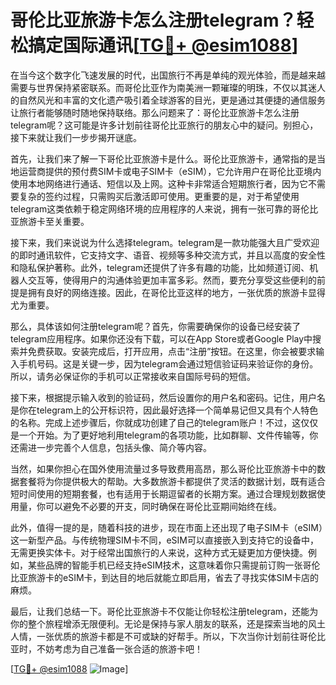 # 哥伦比亚旅游卡怎么注册telegram？轻松搞定国际通讯[[TG💪+ @esim1088](https://t.me/s/esim1088)]

在当今这个数字化飞速发展的时代，出国旅行不再是单纯的观光体验，而是越来越需要与世界保持紧密联系。而哥伦比亚作为南美洲一颗璀璨的明珠，不仅以其迷人的自然风光和丰富的文化遗产吸引着全球游客的目光，更是通过其便捷的通信服务让旅行者能够随时随地保持联络。那么问题来了：哥伦比亚旅游卡怎么注册telegram呢？这可能是许多计划前往哥伦比亚旅行的朋友心中的疑问。别担心，接下来就让我们一步步揭开谜底。

首先，让我们来了解一下哥伦比亚旅游卡是什么。哥伦比亚旅游卡，通常指的是当地运营商提供的预付费SIM卡或电子SIM卡（eSIM），它允许用户在哥伦比亚境内使用本地网络进行通话、短信以及上网。这种卡非常适合短期旅行者，因为它不需要复杂的签约过程，只需购买后激活即可使用。更重要的是，对于希望使用telegram这类依赖于稳定网络环境的应用程序的人来说，拥有一张可靠的哥伦比亚旅游卡至关重要。

接下来，我们来说说为什么选择telegram。telegram是一款功能强大且广受欢迎的即时通讯软件，它支持文字、语音、视频等多种交流方式，并且以高度的安全性和隐私保护著称。此外，telegram还提供了许多有趣的功能，比如频道订阅、机器人交互等，使得用户的沟通体验更加丰富多彩。然而，要充分享受这些便利的前提是拥有良好的网络连接。因此，在哥伦比亚这样的地方，一张优质的旅游卡显得尤为重要。

那么，具体该如何注册telegram呢？首先，你需要确保你的设备已经安装了telegram应用程序。如果你还没有下载，可以在App Store或者Google Play中搜索并免费获取。安装完成后，打开应用，点击“注册”按钮。在这里，你会被要求输入手机号码。这是关键一步，因为telegram会通过短信验证码来验证你的身份。所以，请务必保证你的手机可以正常接收来自国际号码的短信。

接下来，根据提示输入收到的验证码，然后设置你的用户名和密码。记住，用户名是你在telegram上的公开标识符，因此最好选择一个简单易记但又具有个人特色的名称。完成上述步骤后，你就成功创建了自己的telegram账户！不过，这仅仅是一个开始。为了更好地利用telegram的各项功能，比如群聊、文件传输等，你还需进一步完善个人信息，包括头像、简介等内容。

当然，如果你担心在国外使用流量过多导致费用高昂，那么哥伦比亚旅游卡中的数据套餐将为你提供极大的帮助。大多数旅游卡都提供了灵活的数据计划，既有适合短时间使用的短期套餐，也有适用于长期逗留者的长期方案。通过合理规划数据使用量，你可以避免不必要的开支，同时确保在哥伦比亚期间始终在线。

此外，值得一提的是，随着科技的进步，现在市面上还出现了电子SIM卡（eSIM）这一新型产品。与传统物理SIM卡不同，eSIM可以直接嵌入到支持它的设备中，无需更换实体卡。对于经常出国旅行的人来说，这种方式无疑更加方便快捷。例如，某些品牌的智能手机已经支持eSIM技术，这意味着你只需提前订购一张哥伦比亚旅游卡的eSIM卡，到达目的地后就能立即启用，省去了寻找实体SIM卡店的麻烦。

最后，让我们总结一下。哥伦比亚旅游卡不仅能让你轻松注册telegram，还能为你的整个旅程增添无限便利。无论是保持与家人朋友的联系，还是探索当地的风土人情，一张优质的旅游卡都是不可或缺的好帮手。所以，下次当你计划前往哥伦比亚时，不妨考虑为自己准备一张合适的旅游卡吧！

[[TG💪+ @esim1088](https://t.me/s/esim1088) ![Image](https://i.postimg.cc/4NQfJmqS/Snipaste-2025-05-13-00-14-12.png)]